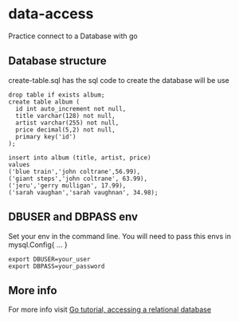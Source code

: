 # data-access
Practice connect to a Database with go

## Database structure
create-table.sql has the sql code to create the database will be use
~~~
drop table if exists album;
create table album (
  id int auto_increment not null,
  title varchar(128) not null,
  artist varchar(255) not null,
  price decimal(5,2) not null,
  primary key('id')
);

insert into album (title, artist, price)
values
('blue train','john coltrane',56.99),
('giant steps','john coltrane', 63.99),
('jeru','gerry mulligan', 17.99),
('sarah vaughan','sarah vaughnan', 34.98);
~~~

## DBUSER and DBPASS env
Set your env in the command line.
You will need to pass this envs in mysql.Config{ ... }
~~~
export DBUSER=your_user
export DBPASS=your_password
~~~

## More info
For more info visit [Go tutorial, accessing a relational database](https://go.dev/doc/tutorial/database-access)
